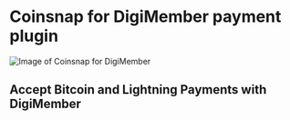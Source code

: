 # Coinsnap for DigiMember payment plugin #
![Image of Coinsnap for DigiMember](https://coinsnap.io/wp-content/uploads/2024/03/digimember-plugin.png)
## Accept Bitcoin and Lightning Payments with DigiMember ##
